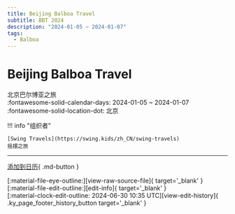 ```yaml
---
title: Beijing Balboa Travel
subtitle: BBT 2024
description: "2024-01-05 ~ 2024-01-07"
tags:
  - Balboa
---
```


# Beijing Balboa Travel 

北京巴尔博亚之旅  
:fontawesome-solid-calendar-days: 2024-01-05 ~ 2024-01-07  
:fontawesome-solid-location-dot: 北京  

!!! info "组织者"

    [Swing Travels](https://swing.kids/zh_CN/swing-travels)  
    摇摆之旅  

---

[添加到日历](https://swing.news/ics/zh-Hans/2024/zh_CN/beijing-balboa-travel-2024.ics){ .md-button }

<div class="ky_page_footer" markdown>
<div class="ky_page_footer_trailing" markdown="span">
[:material-file-eye-outline:][view-raw-source-file]{ target='_blank' }
[:material-file-edit-outline:][edit-info]{ target='_blank' }
</div>
<div class="ky_page_footer_leading" markdown="span">
[:material-clock-edit-outline: 2024-06-30 10:35 UTC][view-edit-history]{ .ky_page_footer_history_button target='_blank' }
</div>
</div>

[view-raw-source-file]: https://github.com/swingdance/events/blob/main/2024/zh_CN/beijing-balboa-travel-2024.json "查看原始源文件"
[edit-info]: https://github.com/swingdance/events/issues/new?assignees=&labels=update+event&projects=&template=03-update_entity.yml&title=%5B2024%2Fzh_CN%5D%20Update%20Event%3A%20Beijing%20Balboa%20Travel&region=zh_CN&year=2024&id=beijing-balboa-travel-2024&name=Beijing%20Balboa%20Travel&org_id=swing-travels "编辑信息"

[view-edit-history]: https://github.com/swingdance/events/commits/main/2024/zh_CN/beijing-balboa-travel-2024.json "查看编辑历史"
